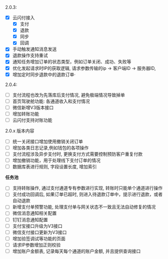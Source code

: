 2.0.3:
- [x] 云闪付接入
  - [x] 支付
  - [x] 退款
  - [x] 同步
  - [x] 回调
- [x] 手动触发通知消息发送
- [x] 退款操作支持重试
- [x] 通知任务增加订单的状态类型，例如订单关闭、成功、失败等
- [x] 优化发起请求时IP的获取逻辑, 请求参数传输的ip -> 客户端ID -> 服务器ID,
- [x] 增加定时同步退款中的退款订单·

2.0.4: 
- [ ] 支付流程也改为先落库后支付情况, 避免极端情况导致掉单
- [ ] 首页驾驶舱功能: 各通道收入和支付情况
- [ ] 微信新增V3版本接口
- [ ] 增加转账功能
- [ ] 云闪付支持对账功能

2.0.x 版本内容
- [ ] 统一关闭接口增加使用撤销关闭订单
- [ ] 增加各类日志记录,例如钱包的各项操作
- [ ] 支付流程涉及异步支付时, 更换支付方式需要控制预防客户重复付款
- [ ] 增加撤销功能，用于处理线下支付订单的情况
- [ ] 数据库表进行规则, 字段设置长度, 增加索引

**任务池**
- [ ] 支持转账操作, 通过支付通道专有参数进行实现, 转账时只能单个通道进行操作
- [ ] 支付成功回调后, 如果订单已超时, 则进入待退款订单中，提示进行退款，或者自动退款
- [ ] 新增支付单预警功能, 处理支付单与网关状态不一致且无法自动修复的情况
- [ ] 微信消息通知相关配置
- [ ] 钉钉消息通知配置
- [ ] 支付宝接口升级为V3接口
- [ ] 微信支付接口更新为V3接口
- [ ] 增加验签调试等功能的页面
- [ ] 请求IP参数增加正则校验
- [ ] 增加账户金额表, 记录每天每个通道的账户金额, 并且提供查询接口
